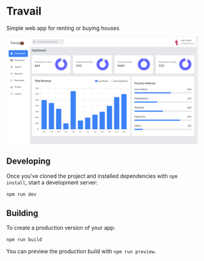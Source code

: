 # Travail

Simple web app for renting or buying houses

<div><img src="./travail.png" /></div>

## Developing

Once you've cloned the project and installed dependencies with `npm install`, start a development server:

```bash
npm run dev
```

## Building

To create a production version of your app:

```bash
npm run build
```

You can preview the production build with `npm run preview`.
